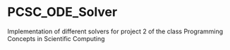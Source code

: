 # PCSC_ODE_Solver
Implementation of different solvers for project 2 of the class Programming Concepts in Scientific Computing
